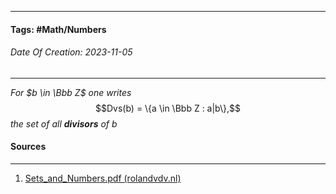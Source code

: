 __________________________________________________________________________
#### **Tags:** #Math/Numbers  
###### *Date Of Creation: 2023-11-05*
__________________________________________________________________________

*For $b \in \Bbb Z$ one writes* $$Dvs(b) = \{a \in \Bbb Z : a|b\},$$*the set of all **divisors** of b*
#### Sources
__________________________________________________________________________
1. [Sets_and_Numbers.pdf (rolandvdv.nl)](https://www.rolandvdv.nl/Sets_and_Numbers.pdf)